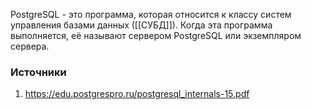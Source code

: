 PostgreSQL - это программа, которая относится к классу систем управления базами данных ([[СУБД]]). Когда эта программа выполняется,  её называют сервером PostgreSQL или экземпляром сервера.

### Источники
1. https://edu.postgrespro.ru/postgresql_internals-15.pdf